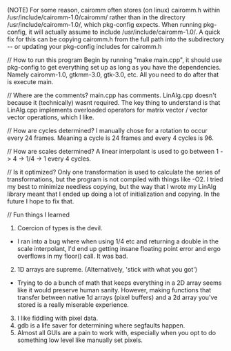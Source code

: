 (NOTE) 
For some reason, cairomm often stores (on linux) cairomm.h within /usr/include/cairomm-1.0/cairomm/ rather
than in the directory /usr/include/cairomm-1.0/, which pkg-config expects. When running pkg-config, it will
actually assume to include /usr/include/cairomm-1.0/. A quick fix for this can be copying cairomm.h from the 
full path into the subdirectory -- or updating your pkg-config includes for cairomm.h 

// How to run this program 
Begin by running "make main.cpp", it should use pkg-config to get everything set up as long as you have the dependencies. Namely cairomm-1.0, gtkmm-3.0, gtk-3.0, etc. All you need to do after that is execute main.

// Where are the comments?
main.cpp has comments. LinAlg.cpp doesn't because it (technically) wasnt required. The key thing to understand is that LinAlg.cpp implements overloaded operators for matrix vector / vector vector operations, which I like. 

// How are cycles determined?
I manually chose for a rotation to occur every 24 frames. Meaning a cycle is 24 frames and every 4 cycles is 96. 

// How are scales determined?
A linear interpolant is used to go between 1 -> 4 -> 1/4 -> 1 every 4 cycles. 

// Is it optimized?
Only one transformation is used to calculate the series of transformations, but the program is not compiled with things like -O2. I tried my best to minimize needless copying, but the way that I wrote my LinAlg library meant that I ended up doing a lot of initialization and copying. In the future I hope to fix that. 


// Fun things I learned

1) Coercion of types is the devil. 
- I ran into a bug where when using 1/4 etc and returning a double in the scale interpolant, I'd end up getting insane floating point error and ergo overflows in my floor() call. It was bad.
2) 1D arrays are supreme. (Alternatively, 'stick with what you got')
- Trying to do a bunch of math that keeps everything in a 2D array seems like 
it would preserve human sanity. However, making functions that transfer between
native 1d arrays (pixel buffers) and a 2d array you've stored is a really miserable experience.
3) I like fiddling with pixel data.
4) gdb is a life saver for determining where segfaults happen.
5) Almost all GUIs are a pain to work with, especially when you opt to do something low level like manually set pixels. 


